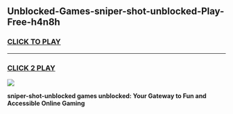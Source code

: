 
## Unblocked-Games-sniper-shot-unblocked-Play-Free-h4n8h
<h3>
<a href="https://premium76.site?title=sniper-shot-unblocked&ref=21A">CLICK TO PLAY</a></h3>
<hr>

<h3>
<a href="https://premium76.site?title=sniper-shot-unblocked&ref=21A">CLICK 2 PLAY</a>
  
</h3>

<a href="https://premium76.site?title=sniper-shot-unblocked&ref=21A"><img src="https://clearcache.store/games.png"></a>


**sniper-shot-unblocked games unblocked: Your Gateway to Fun and Accessible Online Gaming**
